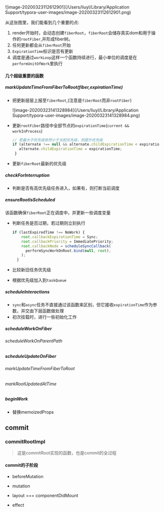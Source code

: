 ![image-20200323112612901](/Users/liuyl/Library/Application Support/typora-user-images/image-20200323112612901.png)

从这张图里，我们能看到几个重要的点:

1. render开始时，会动态创建`fiberRoot`，`fiberRoot`会储存真实dom和用于操作的`rootFiber`,并形成fiber树。
2. 任何更新都会从`fiberRoot`开始
3. `ExpirationTime`标识是否有更新
4. 调度是通过`workLoop`这样一个函数持续进行，最小单位的调度是在`performUnitOfWork`里执行



#### 几个超级重要的函数

##### markUpdateTimeFromFiberToRoot(fiber,expirationTime)

+ 把更新层层上报至`fiberRoot`,(注意是`fiberRoot`而非`rootFiber`)

  ![image-20200323141328984](/Users/liuyl/Library/Application Support/typora-user-images/image-20200323141328984.png)

+ 更新`rootFiber`路径中全部节点的`expirationTime`(`current && workInProcess`)

  ```javascript
  // 若最大子优先级依然小于当前优先级，则提升优先级 
  if (alternate !== null && alternate.childExpirationTime < expirationTime) {
     alternate.childExpirationTime = expirationTime;
   }
  ```

+ 更新`fiberRoot`最新的优先级

##### checkForInterruption

+ 判断是否有高优先级任务进入，如果有，则打断当前调度

##### ensureRootIsScheduled

该函数确保`fiberRoot`正在调度中，并更新一些调度变量

+ 判断任务是否过期，若过期则立刻执行

  ```javascript
  if (lastExpiredTime !== NoWork) {
      root.callbackExpirationTime = Sync;
      root.callbackPriority = ImmediatePriority;
      root.callbackNode = scheduleSyncCallback(
        performSyncWorkOnRoot.bind(null, root),
      );
    }
  ```

+ 比较新旧任务优先级

+ 根据优先级加入到`taskQueue`

#####  scheduleInteractions

+ `sync`和`async`任务不直接通过该函数来区别，但它接收`expirationTime`作为参数，并交由下层函数做处理
+ 初次挂载时，进行一些初始化工作

##### scheduleWorkOnFiber

###### scheduleWorkOnParentPath



##### scheduleUpdateOnFiber

###### markUpdateTimeFromFiberToRoot

###### markRootUpdatedAtTime



##### beginWork

+ 替换memoizedProps



## commit

### commitRootImpl

> 这是commitRoot实现的函数，也是commit的全过程

#### commit的子阶段

+ beforeMutation

+ mutation 
+ layout === componentDidMount
+ effect





